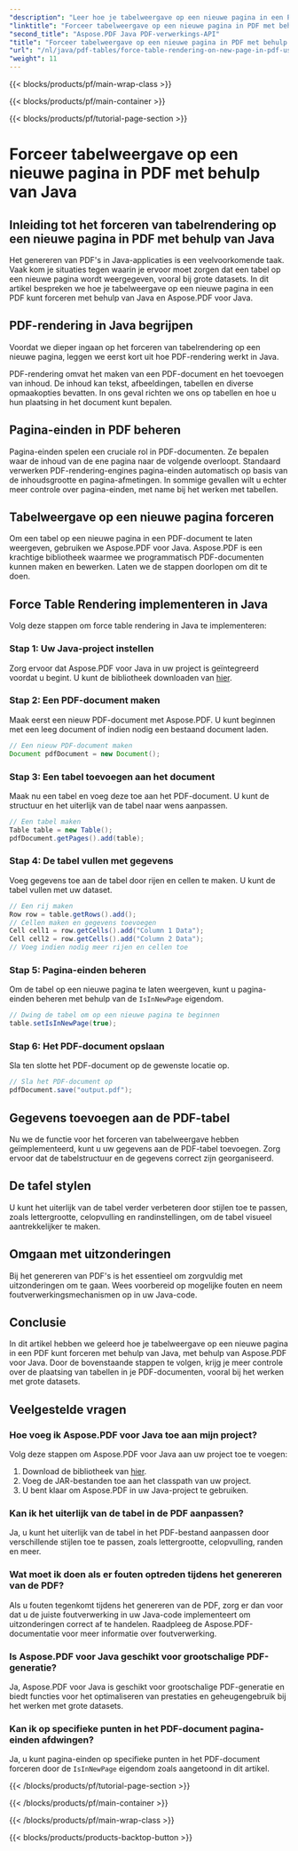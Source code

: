 ```yaml
---
"description": "Leer hoe je tabelweergave op een nieuwe pagina in een PDF kunt forceren met behulp van Java en Aspose.PDF. Deze stapsgewijze handleiding bevat broncode en deskundige tips voor nauwkeurige PDF-documentopmaak."
"linktitle": "Forceer tabelweergave op een nieuwe pagina in PDF met behulp van Java"
"second_title": "Aspose.PDF Java PDF-verwerkings-API"
"title": "Forceer tabelweergave op een nieuwe pagina in PDF met behulp van Java"
"url": "/nl/java/pdf-tables/force-table-rendering-on-new-page-in-pdf-using-java/"
"weight": 11
---
```


{{< blocks/products/pf/main-wrap-class >}}

{{< blocks/products/pf/main-container >}}

{{< blocks/products/pf/tutorial-page-section >}}

# Forceer tabelweergave op een nieuwe pagina in PDF met behulp van Java


## Inleiding tot het forceren van tabelrendering op een nieuwe pagina in PDF met behulp van Java

Het genereren van PDF's in Java-applicaties is een veelvoorkomende taak. Vaak kom je situaties tegen waarin je ervoor moet zorgen dat een tabel op een nieuwe pagina wordt weergegeven, vooral bij grote datasets. In dit artikel bespreken we hoe je tabelweergave op een nieuwe pagina in een PDF kunt forceren met behulp van Java en Aspose.PDF voor Java.

## PDF-rendering in Java begrijpen

Voordat we dieper ingaan op het forceren van tabelrendering op een nieuwe pagina, leggen we eerst kort uit hoe PDF-rendering werkt in Java.

PDF-rendering omvat het maken van een PDF-document en het toevoegen van inhoud. De inhoud kan tekst, afbeeldingen, tabellen en diverse opmaakopties bevatten. In ons geval richten we ons op tabellen en hoe u hun plaatsing in het document kunt bepalen.

## Pagina-einden in PDF beheren

Pagina-einden spelen een cruciale rol in PDF-documenten. Ze bepalen waar de inhoud van de ene pagina naar de volgende overloopt. Standaard verwerken PDF-rendering-engines pagina-einden automatisch op basis van de inhoudsgrootte en pagina-afmetingen. In sommige gevallen wilt u echter meer controle over pagina-einden, met name bij het werken met tabellen.

## Tabelweergave op een nieuwe pagina forceren

Om een tabel op een nieuwe pagina in een PDF-document te laten weergeven, gebruiken we Aspose.PDF voor Java. Aspose.PDF is een krachtige bibliotheek waarmee we programmatisch PDF-documenten kunnen maken en bewerken. Laten we de stappen doorlopen om dit te doen.

## Force Table Rendering implementeren in Java

Volg deze stappen om force table rendering in Java te implementeren:

### Stap 1: Uw Java-project instellen

Zorg ervoor dat Aspose.PDF voor Java in uw project is geïntegreerd voordat u begint. U kunt de bibliotheek downloaden van [hier](https://releases.aspose.com/pdf/java/).

### Stap 2: Een PDF-document maken

Maak eerst een nieuw PDF-document met Aspose.PDF. U kunt beginnen met een leeg document of indien nodig een bestaand document laden.

```java
// Een nieuw PDF-document maken
Document pdfDocument = new Document();
```

### Stap 3: Een tabel toevoegen aan het document

Maak nu een tabel en voeg deze toe aan het PDF-document. U kunt de structuur en het uiterlijk van de tabel naar wens aanpassen.

```java
// Een tabel maken
Table table = new Table();
pdfDocument.getPages().add(table);
```

### Stap 4: De tabel vullen met gegevens

Voeg gegevens toe aan de tabel door rijen en cellen te maken. U kunt de tabel vullen met uw dataset.

```java
// Een rij maken
Row row = table.getRows().add();
// Cellen maken en gegevens toevoegen
Cell cell1 = row.getCells().add("Column 1 Data");
Cell cell2 = row.getCells().add("Column 2 Data");
// Voeg indien nodig meer rijen en cellen toe
```

### Stap 5: Pagina-einden beheren

Om de tabel op een nieuwe pagina te laten weergeven, kunt u pagina-einden beheren met behulp van de `IsInNewPage` eigendom.

```java
// Dwing de tabel om op een nieuwe pagina te beginnen
table.setIsInNewPage(true);
```

### Stap 6: Het PDF-document opslaan

Sla ten slotte het PDF-document op de gewenste locatie op.

```java
// Sla het PDF-document op
pdfDocument.save("output.pdf");
```

## Gegevens toevoegen aan de PDF-tabel

Nu we de functie voor het forceren van tabelweergave hebben geïmplementeerd, kunt u uw gegevens aan de PDF-tabel toevoegen. Zorg ervoor dat de tabelstructuur en de gegevens correct zijn georganiseerd.

## De tafel stylen

U kunt het uiterlijk van de tabel verder verbeteren door stijlen toe te passen, zoals lettergrootte, celopvulling en randinstellingen, om de tabel visueel aantrekkelijker te maken.

## Omgaan met uitzonderingen

Bij het genereren van PDF's is het essentieel om zorgvuldig met uitzonderingen om te gaan. Wees voorbereid op mogelijke fouten en neem foutverwerkingsmechanismen op in uw Java-code.

## Conclusie

In dit artikel hebben we geleerd hoe je tabelweergave op een nieuwe pagina in een PDF kunt forceren met behulp van Java, met behulp van Aspose.PDF voor Java. Door de bovenstaande stappen te volgen, krijg je meer controle over de plaatsing van tabellen in je PDF-documenten, vooral bij het werken met grote datasets.

## Veelgestelde vragen

### Hoe voeg ik Aspose.PDF voor Java toe aan mijn project?

Volg deze stappen om Aspose.PDF voor Java aan uw project toe te voegen:
1. Download de bibliotheek van [hier](https://releases.aspose.com/pdf/java/).
2. Voeg de JAR-bestanden toe aan het classpath van uw project.
3. U bent klaar om Aspose.PDF in uw Java-project te gebruiken.

### Kan ik het uiterlijk van de tabel in de PDF aanpassen?

Ja, u kunt het uiterlijk van de tabel in het PDF-bestand aanpassen door verschillende stijlen toe te passen, zoals lettergrootte, celopvulling, randen en meer.

### Wat moet ik doen als er fouten optreden tijdens het genereren van de PDF?

Als u fouten tegenkomt tijdens het genereren van de PDF, zorg er dan voor dat u de juiste foutverwerking in uw Java-code implementeert om uitzonderingen correct af te handelen. Raadpleeg de Aspose.PDF-documentatie voor meer informatie over foutverwerking.

### Is Aspose.PDF voor Java geschikt voor grootschalige PDF-generatie?

Ja, Aspose.PDF voor Java is geschikt voor grootschalige PDF-generatie en biedt functies voor het optimaliseren van prestaties en geheugengebruik bij het werken met grote datasets.

### Kan ik op specifieke punten in het PDF-document pagina-einden afdwingen?

Ja, u kunt pagina-einden op specifieke punten in het PDF-document forceren door de `IsInNewPage` eigendom zoals aangetoond in dit artikel.

{{< /blocks/products/pf/tutorial-page-section >}}

{{< /blocks/products/pf/main-container >}}

{{< /blocks/products/pf/main-wrap-class >}}

{{< blocks/products/products-backtop-button >}}